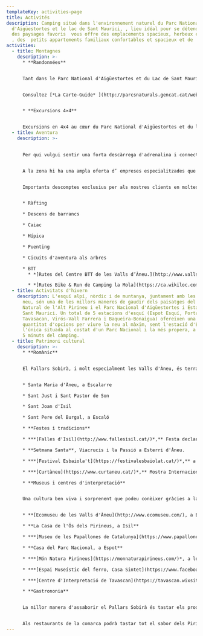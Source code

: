 ```yaml
---
templateKey: activities-page
title: Activités
description: Camping situé dans l'environnement naturel du Parc National
  d'Aigüestortes et le lac de Sant Maurici, , lieu idéal pour se détendre, jouir
  des paysages favoris  vous offre des emplacements spacieux, herbeux et ombreux
  , des  petits appartements familiaux confortables et spacieux et de  bungalows
activities:
  - title: Montagnes
    description: >-
      * **Randonnées**


      Tant dans le Parc National d'Aigüestortes et du Lac de Sant Maurici que dans la zone périphérique, vous trouverez toujours un chemin qui vous convient: des petites sorties en famille aux longues traversées en haute montagne.


      Consultez [*La Carte-Guide* ](http://parcsnaturals.gencat.cat/web/.content/Xarxa-de-parcs/aiguestortes/Inici/PDF/PNASM_planol_guia_LRv4_ENG_FRE.pdf)et  *[La brochure des itinéraires recommandés](http://parcsnaturals.gencat.cat/web/.content/Xarxa-de-parcs/aiguestortes/gaudeix-del-parc/guia-de-visita/Propostes-itineraris-per-dies/Pdf/ITI_Valls_d_Aneu_FRE.pdf)* 


      * **Excursions 4×4**


      Excursions en 4x4 au cœur du Parc National d'Aigüestortes et du lac de San Maurici.*[ Plus d'informations](https://www.taxisespot.com/)*
  - title: Aventura
    description: >-
      

      Per qui vulgui sentir una forta descàrrega d'adrenalina i connectar amb la naturalesa al mateix temps.


      A la zona hi ha una ampla oferta d’ empreses especialitzades que ofereixen esports d’ aventura de forma segura, proporcionant l’equipament necessari i un guia o monitor qualificat.


      Importants descomptes exclusius per als nostres clients en moltes de les activitat d'aventura. A recepció l'informarem.


      * Ràfting

      * Descens de barrancs

      * Caiac

      * Hípica

      * Puenting

      * Cicuits d'aventura als arbres

      * BTT
        * *[Rutes del Centre BTT de les Valls d’Àneu.](http://www.vallsdaneu.org/btt-cicloturisme/)* 211 Km de rutes senyalitzades de diferents nivells. (aquest enllaç no funciona perque estan refent la página)

        * *[Rutes Bike & Run de Camping la Mola](https://ca.wikiloc.com/wikiloc/map.do?sw=-89.9993295%2C-179.999&ne=89.999%2C179.999&loop=1&q=C%C3%A0mping%20la%20Mola&place=C%C3%A0mping%20la%20Mola&fitMapToTrails=1&uid=1782701&page=1)*. Totes surten i arriben al càmping.
  - title: Activitats d'hivern
    description: L'esquí alpí, nòrdic i de muntanya, juntament amb les raquetes de
      neu, són una de les millors maneres de gaudir dels paisatges del Parc
      Natural de l'Alt Pirineu i el Parc Nacional d'Aigüestortes i Estany de
      Sant Maurici. Un total de 5 estacions d'esquí (Espot Esquí, Portainé,
      Tavasacan, Virós-Vall Farrera i Baqueira-Bonaigua) ofereixen una gran
      quantitat d'opcions per viure la neu al màxim, sent l'estació d'Espot
      l'única situada al costat d'un Parc Nacional i la més propera, a tan sols
      5 minuts del càmping.
  - title: Patrimoni cultural
    description: >-
      * **Romànic**


      El Pallars Sobirà, i molt especialment les Valls d'Àneu, és terra d'esglésies, ermites i monestirs, amb alts campanars coronats amb lloses de pissarra que destaquen per damunt dels poblets i petites ermites que s'amaguen entre els turons i les muntanyes.


      * Santa Maria d'Àneu, a Escalarre

      * Sant Just i Sant Pastor de Son

      * Sant Joan d'Isil 

      * Sant Pere del Burgal, a Escaló

      * **Festes i tradicions**

      * ***[Falles d'Isil](http://www.fallesisil.cat/)*,** Festa declarada d'Interès Nacional el juny de 2010 i Patrimoni Immaterial de la Humanitat per la UNESCO, el 2015.

      * **Setmana Santa**, Viacrucis i la Passió a Esterri d'Àneu.

      * ***[Festival Esbaiola't](https://festivalesbaiolat.cat/)*,** a Esterri d'Àneu, arts escèniques al carrer i per a tots els públics***.***

      * ***[Curtàneu](https://www.curtaneu.cat/)*,** Mostra Internacional de curtmetratges a les Valls d'Àneu, al Pallars Sobirà. La mostra forma part de Catalunya Film Festivals, la coordinadora de festivals de Catalunya

      * **Museus i centres d'interpretació**


      Una cultura ben viva i sorprenent que podeu conèixer gràcies a la divulgació i protecció del nostre patrimoni històric.


      * **[Ecomuseu de les Valls d'Àneu](http://www.ecomuseu.com/), a Esterri d'Àneu**

      * **La Casa de l'Ós dels Pirineus, a Isil**

      * ***[Museu de les Papallones de Catalunya](https://www.papallones.net/)*, a Ribera de Cardós**

      * **Casa del Parc Nacional, a Espot**

      * ***[Món Natura Pirineus](https://monnaturapirineus.com/)*, a les Planes de Son**

      * ***[Espai Museístic del ferro, Casa Sintet](https://www.facebook.com/casasintet/)*, a Alins**

      * ***[Centre d'Interpretació de Tavascan](https://tavascan.wixsite.com/tavascan)*, La força de l'aigua**

      * **Gastrononia**


      La millor manera d'assaborir el Pallars Sobirà és tastar els productes elaborats al territori. No deixi de visitar els nostres productors locals, que li oferiran els seus millors productes de proximitat, i li explicaran com els elaboren: Formatges, iogurts, embotits…


      Als restaurants de la comarca podrà tastar tot el sabor dels Pirineus damunt la taula: Bolets, carn de caça, carns a la brasa, vianda o escudella, girella…
---
```

